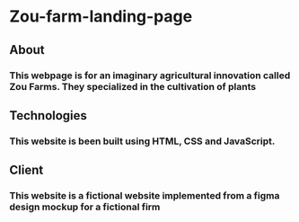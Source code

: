# Zou-farm-landing-page

## About
### This webpage is for an imaginary agricultural innovation called Zou Farms. They specialized in the cultivation of plants 

## Technologies
### This website is been built using HTML, CSS and JavaScript.

## Client
### This website is a fictional website implemented from a figma design mockup for a fictional firm
